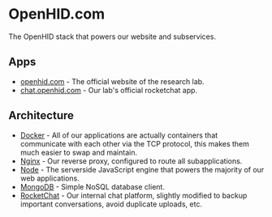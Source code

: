 # OpenHID.com

The OpenHID stack that powers our website and subservices.

## Apps

- [openhid.com](https://openhid.com) - The official website of the research lab.
- [chat.openhid.com](https://chat.openhid.com) - Our lab's official rocketchat app.

## Architecture

- [Docker](https://hub.docker.com/explore/) - All of our applications are actually containers that communicate with each other via the TCP protocol, this makes them much easier to swap and maintain.
- [Nginx](https://www.nginx.com/resources/wiki/) - Our reverse proxy, configured to route all subapplications. 
- [Node](https://nodejs.org/en/) - The serverside JavaScript engine that powers the majority of our web applications. 
- [MongoDB](https://www.mongodb.com/) - Simple NoSQL database client.
- [RocketChat](https://rocket.chat/) - Our internal chat platform, slightly modified to backup important conversations, avoid duplicate uploads, etc.
